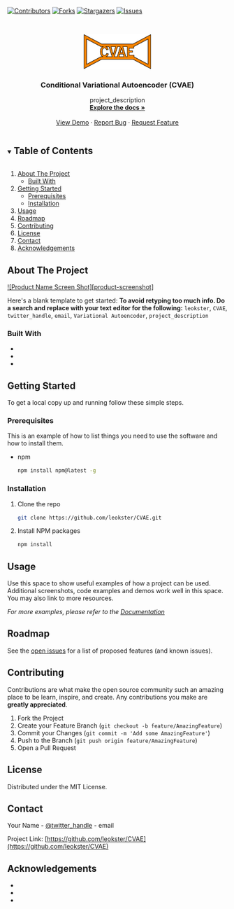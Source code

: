 <!--
*** Thanks for checking out the Best-README-Template. If you have a suggestion
*** that would make this better, please fork the repo and create a pull request
*** or simply open an issue with the tag "enhancement".
*** Thanks again! Now go create something AMAZING! :D
***
***
***
*** To avoid retyping too much info. Do a search and replace for the following:
*** leokster, CVAE, twitter_handle, email, Variational Autoencoder, project_description
-->



<!-- PROJECT SHIELDS -->
<!--
*** I'm using markdown "reference style" links for readability.
*** Reference links are enclosed in brackets [ ] instead of parentheses ( ).
*** See the bottom of this document for the declaration of the reference variables
*** for contributors-url, forks-url, etc. This is an optional, concise syntax you may use.
*** https://www.markdownguide.org/basic-syntax/#reference-style-links
-->
[![Contributors][contributors-shield]][contributors-url]
[![Forks][forks-shield]][forks-url]
[![Stargazers][stars-shield]][stars-url]
[![Issues][issues-shield]][issues-url]
<!--[![MIT License][license-shield]][license-url]
[![LinkedIn][linkedin-shield]][linkedin-url1]
[![LinkedIn][linkedin-shield]][linkedin-url2]-->



<!-- PROJECT LOGO -->
<br />
<p align="center">
  <a href="https://github.com/leokster/CVAE">
    <img src="images/logo.png" alt="Logo" height="80">
  </a>

  <h3 align="center">Conditional Variational Autoencoder (CVAE)</h3>

  <p align="center">
    project_description
    <br />
    <a href="https://github.com/leokster/CVAE"><strong>Explore the docs »</strong></a>
    <br />
    <br />
    <a href="https://github.com/leokster/CVAE/tree/main/examples">View Demo</a>
    ·
    <a href="https://github.com/leokster/CVAE/issues">Report Bug</a>
    ·
    <a href="https://github.com/leokster/CVAE/issues">Request Feature</a>
  </p>
</p>



<!-- TABLE OF CONTENTS -->
<details open="open">
  <summary><h2 style="display: inline-block">Table of Contents</h2></summary>
  <ol>
    <li>
      <a href="#about-the-project">About The Project</a>
      <ul>
        <li><a href="#built-with">Built With</a></li>
      </ul>
    </li>
    <li>
      <a href="#getting-started">Getting Started</a>
      <ul>
        <li><a href="#prerequisites">Prerequisites</a></li>
        <li><a href="#installation">Installation</a></li>
      </ul>
    </li>
    <li><a href="#usage">Usage</a></li>
    <li><a href="#roadmap">Roadmap</a></li>
    <li><a href="#contributing">Contributing</a></li>
    <li><a href="#license">License</a></li>
    <li><a href="#contact">Contact</a></li>
    <li><a href="#acknowledgements">Acknowledgements</a></li>
  </ol>
</details>



<!-- ABOUT THE PROJECT -->
## About The Project

[![Product Name Screen Shot][product-screenshot]](https://example.com)

Here's a blank template to get started:
**To avoid retyping too much info. Do a search and replace with your text editor for the following:**
`leokster`, `CVAE`, `twitter_handle`, `email`, `Variational Autoencoder`, `project_description`


### Built With

* []()
* []()
* []()



<!-- GETTING STARTED -->
## Getting Started

To get a local copy up and running follow these simple steps.

### Prerequisites

This is an example of how to list things you need to use the software and how to install them.
* npm
  ```sh
  npm install npm@latest -g
  ```

### Installation

1. Clone the repo
   ```sh
   git clone https://github.com/leokster/CVAE.git
   ```
2. Install NPM packages
   ```sh
   npm install
   ```



<!-- USAGE EXAMPLES -->
## Usage

Use this space to show useful examples of how a project can be used. Additional screenshots, code examples and demos work well in this space. You may also link to more resources.

_For more examples, please refer to the [Documentation](https://example.com)_



<!-- ROADMAP -->
## Roadmap

See the [open issues](https://github.com/leokster/CVAE/issues) for a list of proposed features (and known issues).



<!-- CONTRIBUTING -->
## Contributing

Contributions are what make the open source community such an amazing place to be learn, inspire, and create. Any contributions you make are **greatly appreciated**.

1. Fork the Project
2. Create your Feature Branch (`git checkout -b feature/AmazingFeature`)
3. Commit your Changes (`git commit -m 'Add some AmazingFeature'`)
4. Push to the Branch (`git push origin feature/AmazingFeature`)
5. Open a Pull Request



<!-- LICENSE -->
## License

Distributed under the MIT License.

<!-- CONTACT -->
## Contact

Your Name - [@twitter_handle](https://twitter.com/twitter_handle) - email

Project Link: [https://github.com/leokster/CVAE](https://github.com/leokster/CVAE)



<!-- ACKNOWLEDGEMENTS -->
## Acknowledgements

* []()
* []()
* []()





<!-- MARKDOWN LINKS & IMAGES -->
<!-- https://www.markdownguide.org/basic-syntax/#reference-style-links -->
[contributors-shield]: https://img.shields.io/github/contributors/leokster/repo.svg?style=for-the-badge
[contributors-url]: https://github.com/leokster/CVAE/graphs/contributors
[forks-shield]: https://img.shields.io/github/forks/leokster/repo.svg?style=for-the-badge
[forks-url]: https://github.com/leokster/CVAE/network/members
[stars-shield]: https://img.shields.io/github/stars/leokster/repo.svg?style=for-the-badge
[stars-url]: https://github.com/leokster/CVAE/stargazers
[issues-shield]: https://img.shields.io/github/issues/leokster/repo.svg?style=for-the-badge
[issues-url]: https://github.com/leokster/CVAE/issues
[license-shield]: https://img.shields.io/github/license/leokster/repo.svg?style=for-the-badge
[license-url]: https://github.com/leokster/CVAE/blob/master/LICENSE.txt
[linkedin-shield]: https://img.shields.io/badge/-LinkedIn-black.svg?style=for-the-badge&logo=linkedin&colorB=555
[linkedin-url1]: https://linkedin.com/in/tim-rohner
[linkedin-url2]: https://linkedin.com/in/koen-van-walstijn